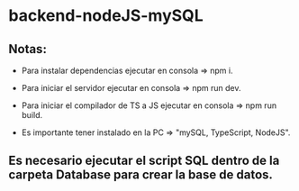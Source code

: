 # backend-nodeJS-mySQL

## Notas:
  - Para instalar dependencias ejecutar en consola => npm i.
  - Para iniciar el servidor ejecutar en consola => npm run dev.
  - Para iniciar el compilador de TS a JS ejecutar en consola => npm run build.
  
  - Es importante tener instalado en la PC => "mySQL, TypeScript, NodeJS".

## Es necesario ejecutar el script SQL dentro de la carpeta Database para crear la base de datos.
